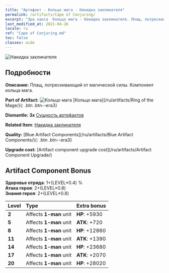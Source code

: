 ```yaml
---
title: "Артефакт - Кольцо мага - Накидка заклинателя"
permalink: /artifacts/Cape of Conjuring/
excerpt: "Эра хаоса  Кольцо мага - Накидка заклинателя. Плащ, потрескивающий от магической силы. Компонент кольца мага."
last_modified_at: 2021-04-26
locale: ru
ref: "Cape of Conjuring.md"
toc: false
classes: wide
---
```


 ![Накидка заклинателя](/images/t/artifact_40223.png)



## Подробности

 **Описание:** Плащ, потрескивающий от магической силы. Компонент кольца мага.

 **Part of Artifact:** ![Кольцо мага](/images/t/icon_artifact_22.png) [Кольцо мага](/ru/artifacts/Ring of the Mage/){: .btn .btn--era3}

 **Dismantle: 3x** [Сущность артефактов](/ItemsRU/con_905/)

 **Related Item**: [Накидка заклинателя](/ItemsRU/art_117/)

 **Quality:** [Blue Artifact Components](/ru/artifacts/Blue Artifact Components/){: .btn .btn--era3}

 **Upgrade cost:** [Artifact component upgrade cost](/ru/artifacts/Artifact Component Upgrade/)

## Artifact Component Bonus

  **Здоровье отряда**: 1+(LEVEL\*0.4) %<br/>**Атака героя**: 2+(LEVEL\*0.8)<br/>**Знания героя**: 2+(LEVEL\*0.8)

  |  Level  | Type |    Extra bonus  | 
  |:--------|:-----|:----------------| 
  | **2** | Affects **1-man** unit | **HP**: +5930 | 
  | **5** | Affects **1-man** unit | **ATK**: +720 | 
  | **8** | Affects **1-man** unit | **HP**: +12860 | 
  | **11** | Affects **1-man** unit | **ATK**: +1390 | 
  | **14** | Affects **1-man** unit | **HP**: +23680 | 
  | **17** | Affects **1-man** unit | **ATK**: +2070 | 
  | **20** | Affects **1-man** unit | **HP**: +28020 | 

